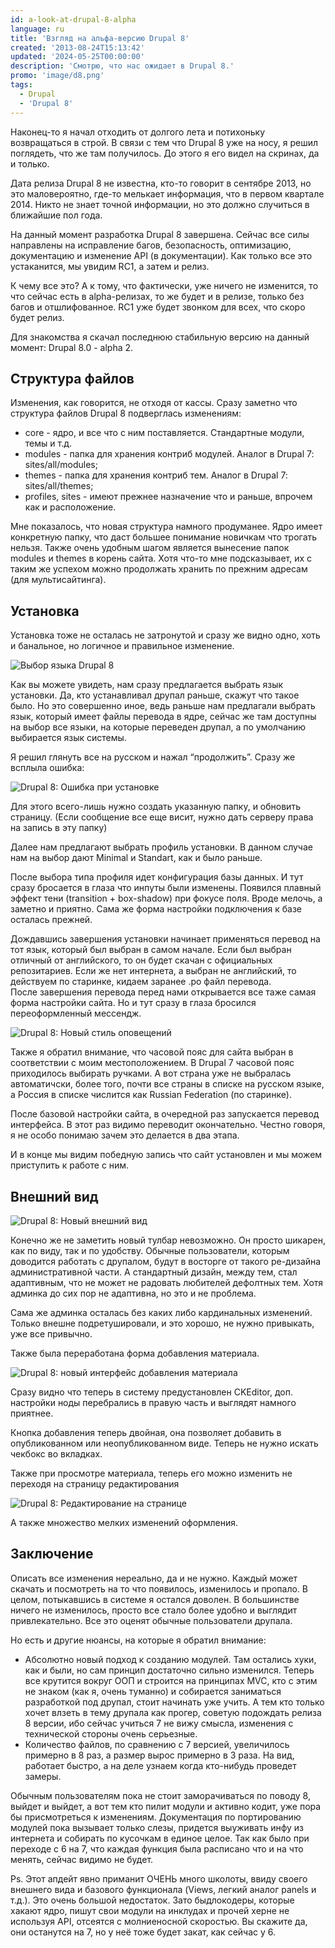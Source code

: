 ```yaml
---
id: a-look-at-drupal-8-alpha
language: ru
title: 'Взгляд на альфа-версию Drupal 8'
created: '2013-08-24T15:13:42'
updated: '2024-05-25T00:00:00'
description: 'Смотрю, что нас ожидает в Drupal 8.'
promo: 'image/d8.png'
tags:
  - Drupal
  - 'Drupal 8'
---
```


Наконец-то я начал отходить от долгого лета и потихоньку возвращаться в строй. В
связи с тем что Drupal 8 уже на носу, я решил поглядеть, что же там получилось.
До этого я его видел на скринах, да и только.

Дата релиза Drupal 8 не известна, кто-то говорит в сентябре 2013, но это
маловероятно, где-то мелькает информация, что в первом квартале 2014. Никто не
знает точной информации, но это должно случиться в ближайшие пол года.

На данный момент разработка Drupal 8 завершена. Сейчас все силы направлены на
исправление багов, безопасность, оптимизацию, документацию и изменение API (в
документации). Как только все это устаканится, мы увидим RC1, а затем и релиз.

К чему все это? А к тому, что фактически, уже ничего не изменится, то что сейчас
есть в alpha-релизах, то же будет и в релизе, только без багов и отшлифованное.
RC1 уже будет звонком для всех, что скоро будет релиз.

Для знакомства я скачал последнюю стабильную версию на данный момент: Drupal
8.0 - alpha 2.

## Структура файлов

Изменения, как говорится, не отходя от кассы. Сразу заметно что структура файлов
Drupal 8 подверглась изменениям:

- core - ядро, и все что с ним поставляется. Стандартные модули, темы и т.д.
- modules - папка для хранения контриб модулей. Аналог в Drupal 7:
  sites/all/modules;
- themes - папка для хранения контриб тем. Аналог в Drupal 7: sites/all/themes;
- profiles, sites - имеют прежнее назначение что и раньше, впрочем как и
  расположение.

Мне показалось, что новая структура намного продуманее. Ядро имеет конкретную
папку, что даст большее понимание новичкам что трогать нельзя. Также очень
удобным шагом является вынесение папок modules и themes в корень сайта. Хотя
что-то мне подсказывает, их с таким же успехом можно продолжать хранить по
прежним адресам (для мультисайтинга).

## Установка

Установка тоже не осталась не затронутой и сразу же видно одно, хоть и
банальное, но логичное и правильное изменение.

![Выбор языка Drupal 8](image/1.png)

Как вы можете увидеть, нам сразу предлагается выбрать язык установки. Да, кто
устанавливал друпал раньше, скажут что такое было. Но это совершенно иное, ведь
раньше нам предлагали выбрать язык, который имеет файлы перевода в ядре, сейчас
же там доступны на выбор все языки, на которые переведен друпал, а по умолчанию
выбирается язык системы.

Я решил глянуть все на русском и нажал “продолжить”. Сразу же всплыла ошибка:

![Drupal 8: Ошибка при установке](image/2.png)

Для этого всего-лишь нужно создать указанную папку, и обновить страницу. (Если
сообщение все еще висит, нужно дать серверу права на запись в эту папку)

Далее нам предлагают выбрать профиль установки. В данном случае нам на выбор
дают Minimal и Standart, как и было раньше.

После выбора типа профиля идет конфигурация базы данных. И тут сразу бросается в
глаза что инпуты были изменены. Появился плавный эффект тени (transition +
box-shadow) при фокусе поля. Вроде мелочь, а заметно и приятно. Сама же форма
настройки подключения к базе осталась прежней.

Дождавшись завершения установки начинает применяться перевод на тот язык,
который был выбран в самом начале. Если был выбран отличный от английского, то
он будет скачан с официальных репозитариев. Если же нет интернета, а выбран не
английский, то действуем по старинке, кидаем заранее .po файл перевода.  
После завершения перевода перед нами открывается все таже самая форма настройки
сайта. Но и тут сразу в глаза бросился переоформленный мессендж.

![Drupal 8: Новый стиль оповещений](image/3.png)

Также я обратил внимание, что часовой пояс для сайта выбран в соответствии с
моим местоположением. В Drupal 7 часовой пояс приходилось выбирать ручками. А
вот страна уже не выбралась автоматичски, более того, почти все страны в списке
на русском языке, а Россия в списке числится как Russian Federation (по
старинке).

После базовой настройки сайта, в очередной раз запускается перевод интерфейса. В
этот раз видимо переводит окончательно. Честно говоря, я не особо понимаю зачем
это делается в два этапа.

И в конце мы видим победную запись что сайт установлен и мы можем приступить к
работе с ним.

## Внешний вид

![Drupal 8: Новый внешний вид](image/4.png)

Конечно же не заметить новый тулбар невозможно. Он просто шикарен, как по виду,
так и по удобству. Обычные пользователи, которым доводится работать с друпалом,
будут в восторге от такого ре-дизайна административной части. А стандартный
дизайн, между тем, стал адаптивным, что не может не радовать любителей дефолтных
тем. Хотя админка до сих пор не адаптивна, но это и не проблема.

Сама же админка осталась без каких либо кардинальных изменений. Только внешне
подретушировали, и это хорошо, не нужно привыкать, уже все привычно.

Также была переработана форма добавления материала.

![Drupal 8: новый интерфейс добавления материала](image/5.png)

Сразу видно что теперь в систему предустановлен CKEditor, доп. настройки ноды
перебрались в правую часть и выглядят намного приятнее.

Кнопка добавления теперь двойная, она позволяет добавить в опубликованном или
неопубликованном виде. Теперь не нужно искать чекбокс во вкладках.

Также при просмотре материала, теперь его можно изменить не переходя на страницу
редактирования

![Drupal 8: Редактирование на странице](image/6.png)

А также множество мелких изменений оформления.

## Заключение

Описать все изменения нереально, да и не нужно. Каждый может скачать и
посмотреть на то что появилось, изменилось и пропало. В целом, потыкавшись в
системе я остался доволен. В большинстве ничего не изменилось, просто все стало
более удобно и выглядит привлекательно. Все это оценят обычные пользователи
друпала.

Но есть и другие нюансы, на которые я обратил внимание:

- Абсолютно новый подход к созданию модулей. Там остались хуки, как и были, но
  сам принцип достаточно сильно изменился. Теперь все крутится вокруг ООП и
  строится на принципах MVC, кто с этим не знаком (как я, очень туманно) и
  собирается заниматься разработкой под друпал, стоит начинать уже учить. А тем
  кто только хочет влзеть в тему друпала как прогер, советую подождать релиза 8
  версии, ибо сейчас учиться 7 не вижу смысла, изменения с технической стороны
  очень серьезные.
- Количество файлов, по сравнению с 7 версией, увеличилось примерно в 8 раз, а
  размер вырос примерно в 3 раза. На вид, работает быстро, а на деле узнаем
  когда кто-нибудь проведет замеры.

Обычным пользователям пока не стоит заморачиваться по поводу 8, выйдет и выйдет,
а вот тем кто пилит модули и активно кодит, уже пора бы присмотреться к
изменениям. Документация по портированию модулей пока вызывает только слезы,
придется выуживать инфу из интернета и собирать по кусочкам в единое целое. Так
как было при переходе с 6 на 7, что каждая функция была расписано что и на что
менять, сейчас видимо не будет.

Ps. Этот апдейт явно приманит ОЧЕНЬ много школоты, ввиду своего внешнего вида и
базового функционала (Views, легкий аналог panels и т.д.). Это очень большой
недостаток. Зато быдлокодеры, которые хакают ядро, пишут свои модули на инклудах
и прочей херне не используя API, отсеятся с молниеносной скоростью. Вы скажите
да, они останутся на 7, но у неё тоже будет закат, как сейчас у 6.
